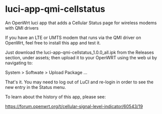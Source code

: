 # luci-app-qmi-cellstatus
An OpenWrt luci app that adds a Cellular Status page for wireless modems with QMI drivers

If you have an LTE or UMTS modem that runs via the QMI driver on OpenWrt, feel free to install this app and test it.

Just download the luci-app-qmi-cellstatus_1.0.0_all.ipk from the Releases section, under assets; then upload it to your OpenWRT using the web ui by navigating to:

System > Softwate > Upload Package ...

That's it. You may need to log out of LuCI and re-login in order to see the new entry in the Status menu.

To learn about the history of this app, please see:

https://forum.openwrt.org/t/cellular-signal-level-indicator/60543/19